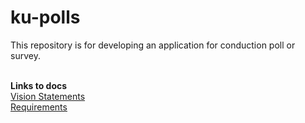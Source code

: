# ku-polls

This repository is for developing an application for conduction poll or survey. <br>
<br>


**Links to docs** <br>
[Vision Statements](../../wiki/Vision%20Statement) <br>
[Requirements](../../wiki/Requirements)